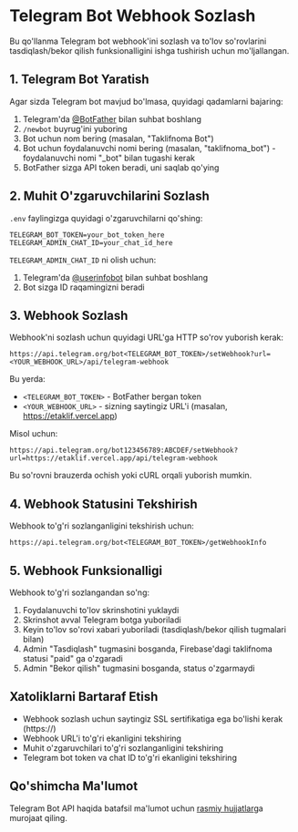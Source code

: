 # Telegram Bot Webhook Sozlash

Bu qo'llanma Telegram bot webhook'ini sozlash va to'lov so'rovlarini tasdiqlash/bekor qilish funksionalligini ishga tushirish uchun mo'ljallangan.

## 1. Telegram Bot Yaratish

Agar sizda Telegram bot mavjud bo'lmasa, quyidagi qadamlarni bajaring:

1. Telegram'da [@BotFather](https://t.me/BotFather) bilan suhbat boshlang
2. `/newbot` buyrug'ini yuboring
3. Bot uchun nom bering (masalan, "Taklifnoma Bot")
4. Bot uchun foydalanuvchi nomi bering (masalan, "taklifnoma_bot") - foydalanuvchi nomi "\_bot" bilan tugashi kerak
5. BotFather sizga API token beradi, uni saqlab qo'ying

## 2. Muhit O'zgaruvchilarini Sozlash

`.env` faylingizga quyidagi o'zgaruvchilarni qo'shing:

```
TELEGRAM_BOT_TOKEN=your_bot_token_here
TELEGRAM_ADMIN_CHAT_ID=your_chat_id_here
```

`TELEGRAM_ADMIN_CHAT_ID` ni olish uchun:

1. Telegram'da [@userinfobot](https://t.me/userinfobot) bilan suhbat boshlang
2. Bot sizga ID raqamingizni beradi

## 3. Webhook Sozlash

Webhook'ni sozlash uchun quyidagi URL'ga HTTP so'rov yuborish kerak:

```
https://api.telegram.org/bot<TELEGRAM_BOT_TOKEN>/setWebhook?url=<YOUR_WEBHOOK_URL>/api/telegram-webhook
```

Bu yerda:

- `<TELEGRAM_BOT_TOKEN>` - BotFather bergan token
- `<YOUR_WEBHOOK_URL>` - sizning saytingiz URL'i (masalan, https://etaklif.vercel.app)

Misol uchun:

```
https://api.telegram.org/bot123456789:ABCDEF/setWebhook?url=https://etaklif.vercel.app/api/telegram-webhook
```

Bu so'rovni brauzerda ochish yoki cURL orqali yuborish mumkin.

## 4. Webhook Statusini Tekshirish

Webhook to'g'ri sozlanganligini tekshirish uchun:

```
https://api.telegram.org/bot<TELEGRAM_BOT_TOKEN>/getWebhookInfo
```

## 5. Webhook Funksionalligi

Webhook to'g'ri sozlangandan so'ng:

1. Foydalanuvchi to'lov skrinshotini yuklaydi
2. Skrinshot avval Telegram botga yuboriladi
3. Keyin to'lov so'rovi xabari yuboriladi (tasdiqlash/bekor qilish tugmalari bilan)
4. Admin "Tasdiqlash" tugmasini bosganda, Firebase'dagi taklifnoma statusi "paid" ga o'zgaradi
5. Admin "Bekor qilish" tugmasini bosganda, status o'zgarmaydi

## Xatoliklarni Bartaraf Etish

- Webhook sozlash uchun saytingiz SSL sertifikatiga ega bo'lishi kerak (https://)
- Webhook URL'i to'g'ri ekanligini tekshiring
- Muhit o'zgaruvchilari to'g'ri sozlanganligini tekshiring
- Telegram bot token va chat ID to'g'ri ekanligini tekshiring

## Qo'shimcha Ma'lumot

Telegram Bot API haqida batafsil ma'lumot uchun [rasmiy hujjatlar](https://core.telegram.org/bots/api)ga murojaat qiling.
